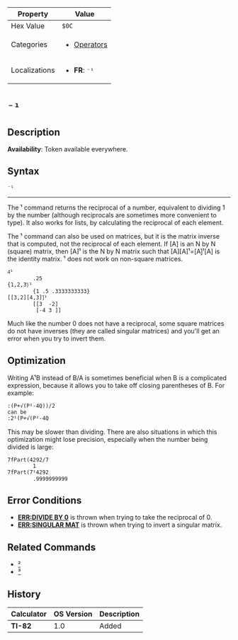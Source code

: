 | Property      | Value |
|---------------|-------|
| Hex Value     | `$0C`|
| Categories    | <ul><li>[Operators](<../categories/Operators.md>)</li></ul> |
| Localizations | <ul><li><b>FR</b>: `⁻¹`</li></ul> |

# `⁻¹`

## Description



<b>Availability</b>: Token available everywhere.

## Syntax
`⁻¹`

<hr>

The ֿ¹ command returns the reciprocal of a number, equivalent to dividing 1 by the number (although reciprocals are sometimes more convenient to type). It also works for lists, by calculating the reciprocal of each element.

The ֿ¹ command can also be used on matrices, but it is the matrix inverse that is computed, not the reciprocal of each element. If [A] is an N by N (square) matrix, then [A]ֿ¹ is the N by N matrix such that [A][A]ֿ¹=[A]ֿ¹[A] is the identity matrix. ֿ¹ does not work on non-square matrices.

```ti-basic
4ֿ¹
        .25
{1,2,3}ֿ¹
        {1 .5 .3333333333}
[[3,2][4,3]]ֿ¹
        [[3  -2]
         [-4 3 ]]
```

Much like the number 0 does not have a reciprocal, some square matrices do not have inverses (they are called singular matrices) and you'll get an error when you try to invert them.

## Optimization

Writing Aֿ¹B instead of B/A is sometimes beneficial when B is a complicated expression, because it allows you to take off closing parentheses of B. For example:

```ti-basic
:(P+√(P²-4Q))/2
can be
:2ֿ¹(P+√(P²-4Q
```

This may be slower than dividing. There are also situations in which this optimization might lose precision, especially when the number being divided is large:

```ti-basic
7fPart(4292/7
        1
7fPart(7ֿ¹4292
        .9999999999
```

## Error Conditions

*   **[ERR:DIVIDE BY 0](errors#divideby0)** is thrown when trying to take the reciprocal of 0.
*   **[ERR:SINGULAR MAT](errors#singularmat)** is thrown when trying to invert a singular matrix.

## Related Commands

*   [²](².md)
*   [³](³.md)

## History
| Calculator | OS Version | Description |
|------------|------------|-------------|
| <b>TI-82</b> | 1.0 | Added |


